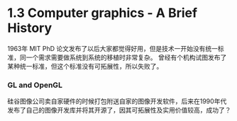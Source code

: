 # 1.3 Computer graphics - A Brief History

1963年 MIT PhD 
论文发布了以后大家都觉得好用，但是技术一开始没有统一标准，同一个需求需要做系统到系统的移植时非常复杂。
曾经有个机构试图发布了某种统一标准，但这个标准没有可拓展性，所以失败了。

### GL and OpenGL

硅谷图像公司卖自家硬件的时候打包附送自家的图像开发软件，后来在1990年代发布了自己的图像开发库并将其开源了，因其可拓展性及实用价值较高，成功了？

